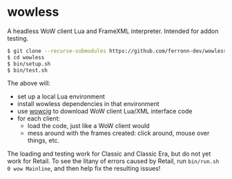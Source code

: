 # wowless
A headless WoW client Lua and FrameXML interpreter. Intended for addon testing.

```sh
$ git clone --recurse-submodules https://github.com/ferronn-dev/wowless
$ cd wowless
$ bin/setup.sh
$ bin/test.sh
```

The above will:
* set up a local Lua environment
* install wowless dependencies in that environment
* use [wowcig] to download WoW client Lua/XML interface code
* for each client:
  * load the code, just like a WoW client would
  * mess around with the frames created: click around, mouse over things, etc.

The loading and testing work for Classic and Classic Era, but do not yet work for Retail. To see the litany of errors caused by Retail, run `bin/run.sh 0 wow Mainline`, and then help fix the resulting issues!

[wowcig]: https://github.com/ferronn-dev/wowcig
